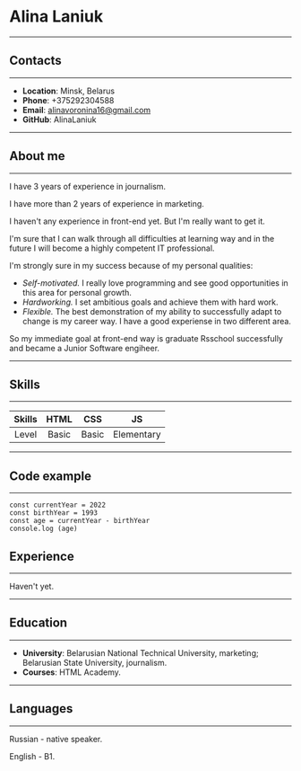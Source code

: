 # Alina Laniuk
***
## Contacts
***
+ **Location**: Minsk, Belarus
+ **Phone**: +375292304588
+ **Email**: alinavoronina16@gmail.com
+ **GitHub**: AlinaLaniuk
***
## About me ##
***
I have 3 years of experience in journalism.

I have more than 2 years of experience in marketing.

I haven't any experience in front-end yet. But I'm really want to get it.

I'm sure that I can walk through all difficulties at learning way and in the future I will become a highly competent IT professional.

I'm strongly sure in my success because of my personal qualities:
+ *Self-motivated.* I really love programming and see good 
opportunities in this area for personal growth.
+ *Hardworking.* I set ambitious goals and achieve them with hard work.
+ *Flexible.* The best demonstration of my ability to successfully adapt to change is my career way. I have a good experiense in two different area.

So my immediate goal at front-end way is graduate Rsschool successfully and became a Junior Software engiheer.
***
## Skills ##
***
| Skills |  HTML |  CSS  |     JS     |
|:------:|:-----:|:-----:|:----------:|
|  Level | Basic | Basic | Elementary |
***
## Code example ##
***
```
const currentYear = 2022
const birthYear = 1993
const age = currentYear - birthYear
console.log (age)
```
## Experience ##
***
Haven't yet.
***
## Education ##
***
+ **University**: Belarusian National Technical University, marketing; Belarusian State University, journalism.
+ **Courses**: HTML Academy.
***
## Languages ##
***
Russian - native speaker.

English - B1.
